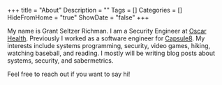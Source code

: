+++
title = "About"
Description = ""
Tags = []
Categories = []
HideFromHome = "true"
ShowDate = "false"
+++

My name is Grant Seltzer Richman. I am a Security Engineer at [Oscar Health](https://www.hioscar.com/). Previously I worked as a software engineer for [Capsule8](https://capsule8.com/). My interests include systems programming, security, video games, hiking, watching baseball, and reading. I mostly will be writing blog posts about systems, security, and sabermetrics.

Feel free to reach out if you want to say hi!